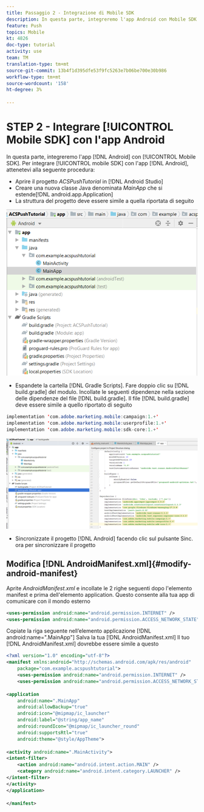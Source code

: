 ```yaml
---
title: Passaggio 2 - Integrazione di Mobile SDK
description: In questa parte, integreremo l'app Android con Mobile SDK. Per integrare l’SDK per dispositivi mobili con l’app Android
feature: Push
topics: Mobile
kt: 4826
doc-type: tutorial
activity: use
team: TM
translation-type: tm+mt
source-git-commit: 13b4f1d395dfe53f9fc5263e7b06be700e30b986
workflow-type: tm+mt
source-wordcount: '158'
ht-degree: 3%

---
```


# STEP 2 - Integrare [!UICONTROL Mobile SDK] con l&#39;app Android

In questa parte, integreremo l&#39;app [!DNL Android] con [!UICONTROL Mobile SDK]. Per integrare [!UICONTROL mobile SDK] con l&#39;app [!DNL Android], attenetevi alla seguente procedura:

* Aprire il progetto *ACSPushTutorial* in [!DNL Android Studio]
* Creare una nuova classe Java denominata *MainApp* che si estende[!DNL android.app.Application]
* La struttura del progetto deve essere simile a quella riportata di seguito

![main-app](assets/android-main-app.PNG)

* Espandete la cartella [!DNL Gradle Scripts]. Fare doppio clic su [!DNL build.gradle] del modulo. Incollate le seguenti dipendenze nella sezione delle dipendenze del file [!DNL build.gradle]. Il file [!DNL build.gradle] deve essere simile a quello riportato di seguito

<!--
Removed `{.line-numbers}` below
-->

```java
implementation 'com.adobe.marketing.mobile:campaign:1.+'
implementation 'com.adobe.marketing.mobile:userprofile:1.+'
implementation 'com.adobe.marketing.mobile:sdk-core:1.+'
```

![gradazione modulo](assets/module-build-gradle.PNG)

* Sincronizzate il progetto [!DNL Android] facendo clic sul pulsante Sinc. ora per sincronizzare il progetto

## Modifica [!DNL AndroidManifest.xml]{#modify-android-manifest}

Aprite *AndroidManifest.xml* e incollate le 2 righe seguenti dopo l&#39;elemento manifest e prima dell&#39;elemento application. Questo consente alla tua app di comunicare con il mondo esterno

<!--
Removed `{.line-numbers}` below
-->

```xml
<uses-permission android:name="android.permission.INTERNET" />
<uses-permission android:name="android.permission.ACCESS_NETWORK_STATE" />
```

Copiate la riga seguente nell’elemento applicazione
[!DNL android:name=".MainApp"]
Salva la tua [!DNL AndroidManifest.xml]
Il tuo [!DNL AndroidManifest.xml] dovrebbe essere simile a questo

<!--
Removed `{.line-numbers}` below
-->

```xml
<?xml version="1.0" encoding="utf-8"?>
<manifest xmlns:android="http://schemas.android.com/apk/res/android"
    package="com.example.acspushtutorial">
    <uses-permission android:name="android.permission.INTERNET" />
    <uses-permission android:name="android.permission.ACCESS_NETWORK_STATE" />

<application
    android:name=".MainApp"
    android:allowBackup="true"
    android:icon="@mipmap/ic_launcher"
    android:label="@string/app_name"
    android:roundIcon="@mipmap/ic_launcher_round"
    android:supportsRtl="true"
    android:theme="@style/AppTheme">

<activity android:name=".MainActivity">
<intent-filter>
    <action android:name="android.intent.action.MAIN" />
    <category android:name="android.intent.category.LAUNCHER" />
</intent-filter>
</activity>
</application>

</manifest>
```
